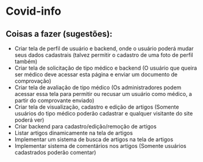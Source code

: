 # Covid-info



## Coisas a fazer (sugestões):

- Criar tela de perfil de usuário e backend, onde o usuário poderá mudar seus dados cadastrais (talvez permitir o cadastro de uma foto de perfil também)
- Criar tela de solicitação de tipo médico e backend (O usuário que queira ser médico deve acessar esta página e enviar um documento de comprovação)
- Criar tela de avaliação de tipo médico (Os administradores podem acessar essa tela para permitir ou recusar um usuário como médico, a partir do comprovante enviado)
- Criar tela de visualização, cadastro e edição de artigos (Somente usuários do tipo médico poderão cadastrar e qualquer visitante do site poderá ver)
- Criar backend para cadastro/edição/remoção de artigos
- Listar artigos dinamicamente na tela de artigos
- Implementar um sistema de busca de artigos na tela de artigos
- Implementar sistema de comentários nos artigos (Somente usuários cadastrados poderão comentar)
